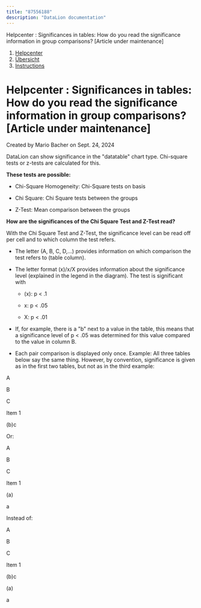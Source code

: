 ```yaml
---
title: "87556188"
description: "DataLion documentation"
---
```


Helpcenter : Significances in tables: How do you read the significance information in group comparisons? \[Article under maintenance\]  

1.  [Helpcenter](index.html)
2.  [Übersicht](2982609.html)
3.  [Instructions](Instructions_85524497.html)

# Helpcenter : Significances in tables: How do you read the significance information in group comparisons? \[Article under maintenance\]

Created by Mario Bacher on Sept. 24, 2024

DataLion can show significance in the "datatable" chart type. Chi-square tests or z-tests are calculated for this.

**These tests are possible:**

-   Chi-Square Homogeneity: Chi-Square tests on basis
    
-   Chi Square: Chi Square tests between the groups
    
-   Z-Test: Mean comparison between the groups
    

**How are the significances of the Chi Square Test and Z-Test read?**

With the Chi Square Test and Z-Test, the significance level can be read off per cell and to which column the test refers.

-   The letter (A, B, C, D,...) provides information on which comparison the test refers to (table column).
    
-   The letter format (x)/x/X provides information about the significance level (explained in the legend in the diagram). The test is significant with 
    
    -   (x): p < .1
        
    -   x: p < .05
        
    -   X: p < .01
        
-   If, for example, there is a "b" next to a value in the table, this means that a significance level of p < .05 was determined for this value compared to the value in column B.
    
-   Each pair comparison is displayed only once. Example: All three tables below say the same thing. However, by convention, significance is given as in the first two tables, but not as in the third example: 
    

A

B

C

Item 1

(b)c

Or:

A

B

C

Item 1

(a)

a

Instead of:

A

B

C

Item 1

(b)c 

(a)

a